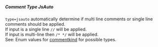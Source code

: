 ##### Comment Type JsAuto

`type=jsauto` automatically determine if multi line comments or single line comments should be applied.  
If input is a single line `//` will be applied.  
If input is multi-line then `/* */` will be applied.  
See: Enum values for [commentkind](/build-include/enums/enums.commentkind.html) for possible types.  
